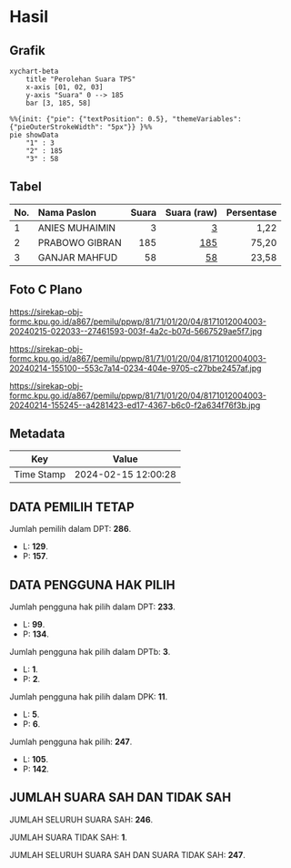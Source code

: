# Hasil

## Grafik

```mermaid
xychart-beta
    title "Perolehan Suara TPS"
    x-axis [01, 02, 03]
    y-axis "Suara" 0 --> 185
    bar [3, 185, 58]
```

```mermaid
%%{init: {"pie": {"textPosition": 0.5}, "themeVariables": {"pieOuterStrokeWidth": "5px"}} }%%
pie showData
    "1" : 3
    "2" : 185
    "3" : 58
```

## Tabel

| No. | Nama Paslon    | Suara | Suara (raw) | Persentase |
|:--- |:-------------- | -----:| -----------:| ----------:|
| 1   | ANIES MUHAIMIN | 3     | [3][p-1]    | 1,22       |
| 2   | PRABOWO GIBRAN | 185   | [185][p-2]  | 75,20      |
| 3   | GANJAR MAHFUD  | 58    | [58][p-3]   | 23,58      |


[p-1]: https://github.com/gigit-pemilu/pemilu-2024-81-maluku/blob/main/pilpres/hitung-suara/sub/81-maluku/sub/71-kota-ambon/sub/01-nusaniwe/sub/2004-amahusu/sub/003-tps/sub/paslon-1.txt
[p-2]: https://github.com/gigit-pemilu/pemilu-2024-81-maluku/blob/main/pilpres/hitung-suara/sub/81-maluku/sub/71-kota-ambon/sub/01-nusaniwe/sub/2004-amahusu/sub/003-tps/sub/paslon-2.txt
[p-3]: https://github.com/gigit-pemilu/pemilu-2024-81-maluku/blob/main/pilpres/hitung-suara/sub/81-maluku/sub/71-kota-ambon/sub/01-nusaniwe/sub/2004-amahusu/sub/003-tps/sub/paslon-3.txt

## Foto C Plano

https://sirekap-obj-formc.kpu.go.id/a867/pemilu/ppwp/81/71/01/20/04/8171012004003-20240215-022033--27461593-003f-4a2c-b07d-5667529ae5f7.jpg

https://sirekap-obj-formc.kpu.go.id/a867/pemilu/ppwp/81/71/01/20/04/8171012004003-20240214-155100--553c7a14-0234-404e-9705-c27bbe2457af.jpg

https://sirekap-obj-formc.kpu.go.id/a867/pemilu/ppwp/81/71/01/20/04/8171012004003-20240214-155245--a4281423-ed17-4367-b6c0-f2a634f76f3b.jpg


## Metadata

| Key        | Value               |
| ---------- | ------------------- |
| Time Stamp | 2024-02-15 12:00:28 |


## DATA PEMILIH TETAP

Jumlah pemilih dalam DPT: **286**.
 * L: **129**.
 * P: **157**.

## DATA PENGGUNA HAK PILIH

Jumlah pengguna hak pilih dalam DPT: **233**.
 * L: **99**.
 * P: **134**.

Jumlah pengguna hak pilih dalam DPTb: **3**.
 * L: **1**.
 * P: **2**.

Jumlah pengguna hak pilih dalam DPK: **11**.
 * L: **5**.
 * P: **6**.

Jumlah pengguna hak pilih: **247**.
 * L: **105**.
 * P: **142**.

## JUMLAH SUARA SAH DAN TIDAK SAH

JUMLAH SELURUH SUARA SAH: **246**.

JUMLAH SUARA TIDAK SAH: **1**.

JUMLAH SELURUH SUARA SAH DAN SUARA TIDAK SAH: **247**.


